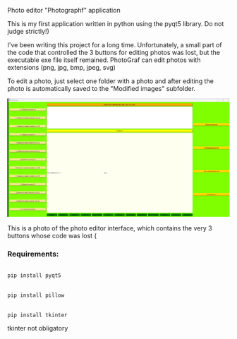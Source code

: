 Photo editor "Photographf" application

This is my first application written in python using the pyqt5 library.
Do not judge strictly!)

I've been writing this project for a long time. Unfortunately, a small part of the code that controlled the 3 buttons for editing photos was lost, but the executable exe file itself remained.
PhotoGraf can edit photos with extensions (png, jpg, bmp, jpeg, svg)

To edit a photo, just select one folder with a photo and after editing the photo is automatically saved to the "Modified images" subfolder.

![app ui](UIapp_demo.png)

This is a photo of the photo editor interface, which contains the very 3 buttons whose code was lost (



<h3>Requirements:</h3>

##
    pip install pyqt5
##
    pip install pillow
##
    pip install tkinter

tkinter not obligatory

